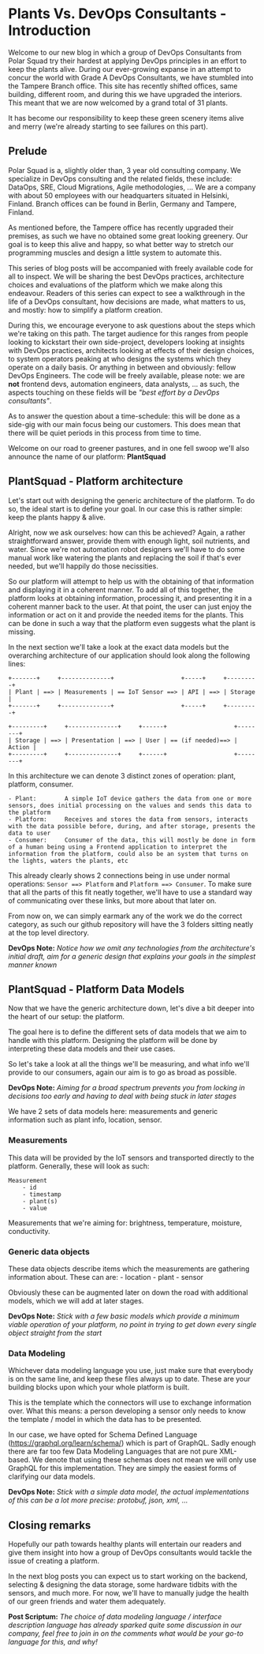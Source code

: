 # Plants Vs. DevOps Consultants - Introduction

Welcome to our new blog in which a group of DevOps Consultants from Polar Squad try their hardest at applying DevOps principles in an effort to keep the plants alive.
During our ever-growing expanse in an attempt to concur the world with Grade A DevOps Consultants, we have stumbled into the Tampere Branch office.
This site has recently shifted offices, same building, different room, and during this we have upgraded the interiors.
This meant that we are now welcomed by a grand total of 31 plants.

It has become our responsibility to keep these green scenery items alive and merry (we're already starting to see failures on this part).

## Prelude

Polar Squad is a, slightly older than, 3 year old consulting company. We specialize in DevOps consulting and the related fields, these include: DataOps, SRE, Cloud Migrations, Agile methodologies, ...
We are a company with about 50 employees with our headquarters situated in Helsinki, Finland. Branch offices can be found in Berlin, Germany and Tampere, Finland.

As mentioned before, the Tampere office has recently upgraded their premises, as such we have no obtained some great looking greenery.
Our goal is to keep this alive and happy, so what better way to stretch our programming muscles and design a little system to automate this.

This series of blog posts will be accompanied with freely available code for all to inspect. We will be sharing the best DevOps practices, architecture choices and evaluations of the platform which we make along this endeavour.
Readers of this series can expect to see a walkthrough in the life of a DevOps consultant, how decisions are made, what matters to us, and mostly: how to simplify a platform creation.

During this, we encourage everyone to ask questions about the steps which we're taking on this path.
The target audience for this ranges from people looking to kickstart their own side-project, developers looking at insights with DevOps practices, architects looking at effects of their design choices, to system operators peaking at who designs the systems which they operate on a daily basis. Or anything in between and obviously: fellow DevOps Engineers.
The code will be freely available, please note: we are **not** frontend devs, automation engineers, data analysts, ... as such, the aspects touching on these fields will be *"best effort by a DevOps consultants"*.

As to answer the question about a time-schedule: this will be done as a side-gig with our main focus being our customers. This does mean that there will be quiet periods in this process from time to time.

Welcome on our road to greener pastures, and in one fell swoop we'll also announce the name of our platform: **PlantSquad**

## PlantSquad - Platform architecture

Let's start out with designing the generic architecture of the platform. To do so, the ideal start is to define your goal.
In our case this is rather simple: keep the plants happy & alive.

Alright, now we ask ourselves: how can this be achieved? Again, a rather straightforward answer, provide them with enough light, soil nutrients, and water.
Since we're not automation robot designers we'll have to do some manual work like watering the plants and replacing the soil if that's ever needed, but we'll happily do those necissities.

So our platform will attempt to help us with the obtaining of that information and displaying it in a coherent manner.
To add all of this together, the platform looks at obtaining information, processing it, and presenting it in a coherent manner back to the user.
At that point, the user can just enjoy the information or act on it and provide the needed items for the plants. This can be done in such a way that the platform even suggests what the plant is missing.

In the next section we'll take a look at the exact data models but the overarching architecture of our application should look along the following lines:

```
+-------+     +--------------+                   +-----+     +---------+
| Plant | ==> | Measurements | == IoT Sensor ==> | API | ==> | Storage |
+-------+     +--------------+                   +-----+     +---------+

+---------+     +--------------+     +------+                   +--------+
| Storage | ==> | Presentation | ==> | User | == (if needed)==> | Action |
+---------+     +--------------+     +------+                   +--------+
```

In this architecture we can denote 3 distinct zones of operation: plant, platform, consumer.

    - Plant:        A simple IoT device gathers the data from one or more sensors, does initial processing on the values and sends this data to the platform
    - Platform:     Receives and stores the data from sensors, interacts with the data possible before, during, and after storage, presents the data to user
    - Consumer:     Consumer of the data, this will mostly be done in form of a human being using a Frontend application to interpret the information from the platform, could also be an system that turns on the lights, waters the plants, etc

This already clearly shows 2 connections being in use under normal operations: `Sensor ==> Platform` and `Platform ==> Consumer`.
To make sure that all the parts of this fit neatly together, we'll have to use a standard way of communicating over these links, but more about that later on.

From now on, we can simply earmark any of the work we do the correct category, as such our github repository will have the 3 folders sitting neatly at the top level directory.

**DevOps Note:** _Notice how we omit any technologies from the architecture's initial draft, aim for a generic design that explains your goals in the simplest manner known_

## PlantSquad - Platform Data Models

Now that we have the generic architecture down, let's dive a bit deeper into the heart of our setup: the platform.

The goal here is to define the different sets of data models that we aim to handle with this platform.
Designing the platform will be done by interpreting these data models and their use cases.

So let's take a look at all the things we'll be measuring, and what info we'll provide to our consumers, again our aim is to go as broad as possible.

**DevOps Note:** _Aiming for a broad spectrum prevents you from locking in decisions too early and having to deal with being stuck in later stages_

We have 2 sets of data models here: measurements and generic information such as plant info, location, sensor.

### Measurements

This data will be provided by the IoT sensors and transported directly to the platform. Generally, these will look as such:

```
Measurement
    - id
    - timestamp
    - plant(s)
    - value
```

Measurements that we're aiming for: brightness, temperature, moisture, conductivity.

### Generic data objects

These data objects describe items which the measurements are gathering information about.
These can are:
    - location
    - plant
    - sensor

Obviously these can be augmented later on down the road with additional models, which we will add at later stages.

**DevOps Note:** _Stick with a few basic models which provide a minimum viable operation of your platform, no point in trying to get down every single object straight from the start_

### Data Modeling

Whichever data modeling language you use, just make sure that everybody is on the same line, and keep these files always up to date.
These are your building blocks upon which your whole platform is built.

This is the template which the connectors will use to exchange information over.
What this means: a person developing a sensor only needs to know the template / model in which the data has to be presented.

In our case, we have opted for Schema Defined Language (https://graphql.org/learn/schema/) which is part of GraphQL.
Sadly enough there are far too few Data Modeling Languages that are not pure XML-based. We denote that using these schemas does not mean we will only use GraphQL for this implementation.
They are simply the easiest forms of clarifying our data models.

**DevOps Note:** _Stick with a simple data model, the actual implementations of this can be a lot more precise: protobuf, json, xml, ..._

## Closing remarks

Hopefully our path towards healthy plants will entertain our readers and give them insight into how a group of DevOps consultants would tackle the issue of creating a platform.

In the next blog posts you can expect us to start working on the backend, selecting & designing the data storage, some hardware tidbits with the sensors, and much more.
For now, we'll have to manually judge the health of our green friends and water them adequately.

**Post Scriptum:** _The choice of data modeling language / interface description language has already sparked quite some discussion in our company, feel free to join in on the comments what would be your go-to language for this, and why!_
